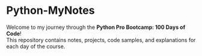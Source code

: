 # Python-MyNotes

Welcome to my journey through the **Python Pro Bootcamp: 100 Days of Code**!  
This repository contains notes, projects, code samples, and explanations for each day of the course.

